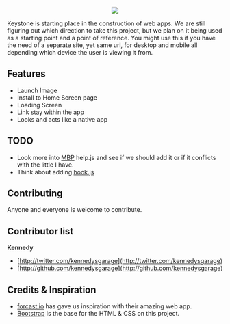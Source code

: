 <p align="center" >
  <a href="http://keystone.kennedysgarage.com"><img src="https://i.imgur.com/z9kMg2G.png"></a>
</p>
Keystone is starting place in the construction of web apps. We are still figuring out which direction to take this project, but we plan on it being used as a starting point and a point of reference. You might use this if you have the need of a separate site, yet same url,  for desktop and mobile all depending which device the user is viewing it from.


## Features
 * Launch Image
 * Install to Home Screen page
 * Loading Screen
 * Link stay within the app
 * Looks and acts like a native app


## TODO
 * Look more into [MBP](https://github.com/h5bp/mobile-boilerplate/wiki) help.js and see if we should add it or if it conflicts with the little I have.
 * Think about adding [hook.js](https://github.com/jordansinger/Hook.js)


## Contributing
Anyone and everyone is welcome to contribute.


## Contributor list
**Kennedy**
+ [http://twitter.com/kennedysgarage](http://twitter.com/kennedysgarage)
+ [http://github.com/kennedysgarage](http://github.com/kennedysgarage)


## Credits & Inspiration
  * [forcast.io](http://forecast.io) has gave us inspiration with their amazing web app.
  * [Bootstrap](https://github.com/twitter/bootstrap) is the base for the HTML & CSS on this project.
